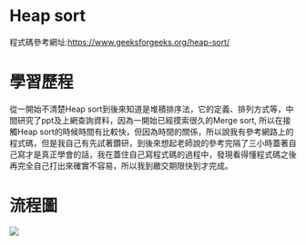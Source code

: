 # Heap sort
程式碼參考網址:https://www.geeksforgeeks.org/heap-sort/

# 學習歷程
從一開始不清楚Heap sort到後來知道是堆積排序法，它的定義、排列方式等，中間研究了ppt及上網查詢資料，因為一開始已經摸索很久的Merge sort,
所以在接觸Heap sort的時候時間有比較快，但因為時間的關係，所以說我有參考網路上的程式碼，但是我自己有先試著鑽研，到後來想起老師說的參考完隔了三小時蓋著自己寫才是真正學會的話，我在蓋住自己寫程式碼的過程中，發現看得懂程式碼之後再完全自己打出來確實不容易，所以我到繳交期限快到才完成。

# 流程圖
![](https://imgur.com/3v4payn.jpg)
